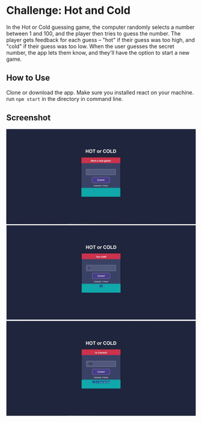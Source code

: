 # Challenge: Hot and Cold
In the Hot or Cold guessing game, the computer randomly selects a number between 1 and 100, and the player then tries to guess the number. The player gets feedback for each guess – "hot" if their guess was too high, and "cold" if their guess was too low. When the user guesses the secret number, the app lets them know, and they'll have the option to start a new game.

## How to Use
Clone or download the app. Make sure you installed react on your machine. run `npm start` in the directory in command line.

## Screenshot
![img](https://raw.githubusercontent.com/LeoYuanjieLi/React-Hot-and-Cold/master/demo-image/image-1.JPG)
![img](https://raw.githubusercontent.com/LeoYuanjieLi/React-Hot-and-Cold/master/demo-image/image-2.JPG)
![img](https://raw.githubusercontent.com/LeoYuanjieLi/React-Hot-and-Cold/master/demo-image/image-3.JPG)